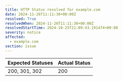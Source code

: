 ```yaml
---
title: HTTP Status resolved for example.com
date: 2024-11-26T11:11:30+00:00Z
resolved: True
resolvedWhen: 2024-11-26T11:11:30+00:00Z
resolvedStartTime: 2024-10-25T21:09:43.191474+00:00
severity: notice
affected:
  - example.com
section: issue
---
```


| Expected Statuses | Actual Status  |
|-------------------|----------------|
| 200, 301, 302 | 200 |
